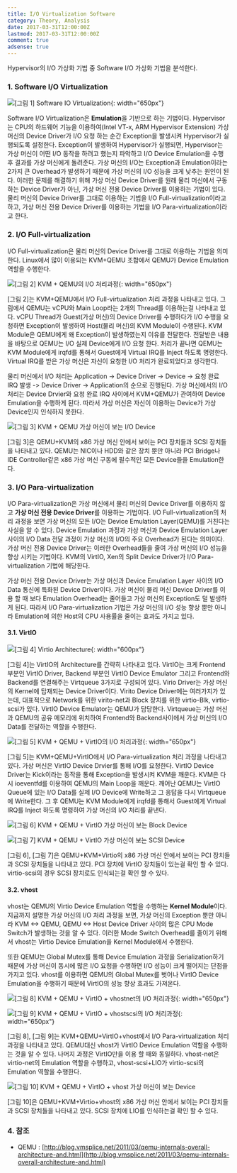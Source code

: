 ```yaml
---
title: I/O Virtualization Software
category: Theory, Analysis
date: 2017-03-31T12:00:00Z
lastmod: 2017-03-31T12:00:00Z
comment: true
adsense: true
---
```


Hypervisor의 I/O 가상화 기법 중 Software I/O 가상화 기법을 분석한다.

### 1. Software I/O Virtualization

![[그림 1] Software IO Virtualization]({{site.baseurl}}/images/theory_analysis/IO_Virtualization_Software/Software_IO_Virtualization.PNG){: width="650px"}

Software I/O Virtualization은 **Emulation**을 기반으로 하는 기법이다. Hypervisor는 CPU의 하드웨어 기능을 이용하여(Intel VT-x, ARM Hypervisor Extension) 가상 머신의 Device Driver가 I/O 요청 하는 순간 Exception을 발생시켜 Hypervisor가 실행되도록 설정한다. Exception이 발생하여 Hypervisor가 실행되면, Hypervisor는 가상 머신이 어떤 I/O 동작을 하려고 했는지 파악하고 I/O Device Emulation을 수행 후 결과를 가상 머신에게 돌려준다. 가상 머신의 I/O는 Exception과 Emulation이라는 2가지 큰 Overhead가 발생하기 때문에 가상 머신의 I/O 성능을 크게 낮추는 원인이 된다. 이러한 문제를 해결하기 위해 가상 머신 Device Driver를 원래 물리 머신에서 구동하는 Device Driver가 아닌, 가상 머신 전용 Device Driver를 이용하는 기법이 있다. 물리 머신의 Device Driver를 그대로 이용하는 기법을 I/O Full-virtualization이라고 하고, 가상 머신 전용 Device Driver를 이용하는 기법을 I/O Para-virtualization이라고 한다.

### 2. I/O Full-virtualization

I/O Full-virtualization은 물리 머신의 Device Driver를 그대로 이용하는 기법을 의미한다. Linux에서 많이 이용되는 KVM+QEMU 조합에서 QEMU가 Device Emulation 역할을 수행한다.

![[그림 2] KVM + QEMU의 I/O 처리과정]({{site.baseurl}}/images/theory_analysis/IO_Virtualization_Software/KVM_QEMU_IO_Process.PNG){: width="650px"}

[그림 2]는 KVM+QEMU에서 I/O Full-virtualization 처리 과정을 나타내고 있다. 그림에서 QEMU는 vCPU와 Main Loop라는 2개의 Thread를 이용하는걸 나타내고 있다. vCPU Thread가 Guest(가상 머신)의 Device Driver를 수행하다가 I/O 수행을 요청하면 Exception이 발생하여 Host(물리 머신)의 KVM Module이 수행된다. KVM Module은 QEMU에게 왜 Exception이 발생하였는지 이유를 전달한다. 전달받은 내용을 바탕으로 QEMU는 I/O 실제 Device에게 I/O 요청 한다. 처리가 끝나면 QEMU는 KVM Module에게 irqfd를 통해서 Guest에게 Virtual IRQ를 Inject 하도록 명령한다. Virtual IRQ를 받은 가상 머신은 자신이 요청한 I/O 처리가 완료되었다고 생각한다.

물리 머신에서 I/O 처리는 Application -> Device Driver -> Device -> 요청 완료 IRQ 발생 -> Device Driver -> Application의 순으로 진행된다. 가상 머신에서의 I/O 처리는 Device Drvier와 요청 완료 IRQ 사이에서 KVM+QEMU가 관여하여 Device Emulation을 수행하게 된다. 따라서 가상 머신은
자신이 이용하는 Device가 가상 Device인지 인식하지 못한다.

![[그림 3] KVM + QEMU 가상 머신이 보는 I/O Device]({{site.baseurl}}/images/theory_analysis/IO_Virtualization_Software/KVM_QEMU_Device.PNG)

[그림 3]은 QEMU+KVM의 x86 가상 머신 안에서 보이는 PCI 장치들과 SCSI 장치들을 나타내고 있다. QEMU는 NIC이나 HDD와 같은 장치 뿐만 아니라 PCI Bridge나 IDE Controller같은 x86 가상 머신 구동에 필수적인 모든 Device들을 Emulation한다.

### 3. I/O Para-virtualization

I/O Para-virtualization은 가상 머신에서 물리 머신의 Device Driver를 이용하지 않고 **가상 머신 전용 Device Driver**를 이용하는 기법이다. I/O Full-virtualization의 처리 과정을 보면 가상 머신의 모든 I/O는 Device Emulation Layer(QEMU)를 거친다는 사실을 알 수 있다. Device Emulation 과정과 가상 머신과 Device Emulation Layer 사이의 I/O Data 전달 과정이 가상 머신의 I/O의 주요 Overhead가 된다는 의미이다. 가상 머신 전용 Device Driver는 이러한 Overhead들을 줄여 가상 머신의 I/O 성능을 향상 시키는 기법이다. KVM의 VirtIO, Xen의 Split Device Driver가 I/O Para-virtualization 기법에 해당한다.

가상 머신 전용 Device Driver는 가상 머신과 Device Emulation Layer 사이의 I/O Data 통신에 특화된 Device Driver이다. 가상 머신이 물리 머신 Device Driver를 이용 할 때 보다 Emulation Overhead는 줄어들고 가상 머신의 Exception도 덜 발생하게 된다. 따라서 I/O Para-virtualization 기법은 가상 머신의 I/O 성능 향상 뿐만 아니라 Emulation에 의한 Host의 CPU 사용률을 줄이는 효과도 가지고 있다.

#### 3.1. VirtIO

![[그림 4] Virtio Architecture]({{site.baseurl}}/images/theory_analysis/IO_Virtualization_Software/VirtIO_Architecture.PNG){: width="600px"}

[그림 4]는 VirtIO의 Architecture를 간략히 나타내고 있다. VirtIO는 크게 Frontend 부분인 VirtIO Driver, Backend 부분인 VirtIO Device Emulator 그리고 Frontend와 Backend를 연결해주는 Virtqueue 3가지로 구성되어 있다. Virio Driver는 가상 머신의 Kernel에 탑재되는 Device Driver이다. Virito Device Driver에는 여러가지가 있는데, 대표적으로 Network를 위한 virito-net과 Block 장치를 위한 virtio-Blk, virtio-scsi가 있다. VirtIO Device Emulator는 QEMU가 담당한다. Virtqueue는 가상 머신과 QEMU의 공유 메모리에 위치하여 Frontend와 Backend사이에서 가상 머신의 I/O Data를 전달하는 역할을 수행한다.

![[그림 5] KVM + QEMU + VirtIO의 I/O 처리과정]({{site.baseurl}}/images/theory_analysis/IO_Virtualization_Software/KVM_QEMU_virtIO_Process.PNG){: width="650px"}

[그림 5]는 KVM+QEMU+VirtIO에서 I/O Para-virtualization 처리 과정을 나타내고 있다. 가상 머신은 VirtIO Device Drvier를 통해 I/O를 요청한다. VirtIO Device Driver는 Kick이라는 동작을 통해 Exception을 발생시켜 KVM을 깨운다. KVM은 다시 ioeventfd를 이용하여 QEMU의 Main Loop을 깨운다. 깨어난 QEMU는 VirtIO Queue에 있는 I/O Data를 실제 I/O Device에 Write하고 그 응답을 다시 Virtqueue에 Write한다. 그 후 QEMU는 KVM Module에게 irqfd를 통해서 Guest에게 Virtual IRQ를 Inject 하도록 명령하여 가상 머신의 I/O 처리를 끝낸다.

![[그림 6] KVM + QEMU + VirtIO 가상 머신이 보는 Block Device]({{site.baseurl}}/images/theory_analysis/IO_Virtualization_Software/KVM_QEMU_virtIO_Device_Blk.PNG)

![[그림 7] KVM + QEMU + VirtIO 가상 머신이 보는 SCSI Device]({{site.baseurl}}/images/theory_analysis/IO_Virtualization_Software/KVM_QEMU_virtIO_Device_SCSI.PNG)

[그림 6], [그림 7]은 QEMU+KVM+Virtio의 x86 가상 머신 안에서 보이는 PCI 장치들과 SCSI 장치들을 나타내고 있다. PCI 장치에 VirtIO 장치들이 있는걸 확인 할 수 있다. virtio-scsi의 경우 SCSI 장치로도 인식되는걸 확인 할 수 있다.

#### 3.2. vhost

vhost는 QEMU의 Virtio Device Emulation 역할을 수행하는 **Kernel Module**이다. 지금까지 설명한 가상 머신의 I/O 처리 과정을 보면, 가상 머신의 Exception 뿐만 아니라 KVM <-> QEMU, QEMU <-> Host Device Driver 사이의 많은 CPU Mode Switch가 발생하는 것을 알 수 있다. 이러한 Mode Switch Overhead를 줄이기 위해서 vhost는 Virtio Device Emulation을 Kernel Module에서 수행한다.

또한 QEMU는 Global Mutex를 통해 Device Emulation 과정을 Serialization하기 때문에 가상 머신이 동시에 많은 I/O 요청을 수행하면 I/O 성능이 크게 떨어지는 단점을 가지고 있다. vhost를 이용하면 QEMU의 Global Mutex를 벗어나 VirtIO Device Emulation을 수행하기 때문에 VirtIO의 성능 향상 효과도 가져온다.

![[그림 8] KVM + QEMU + VirtIO + vhostnet의 I/O 처리과정]({{site.baseurl}}/images/theory_analysis/IO_Virtualization_Software/KVM_QEMU_virtIO_vhostnet_Progress.PNG){: width="650px"}

![[그림 9] KVM + QEMU + VirtIO + vhostscsi의 I/O 처리과정]({{site.baseurl}}/images/theory_analysis/IO_Virtualization_Software/KVM_QEMU_virtIO_vhostscsi_Progress.PNG){: width="650px"}

[그림 8], [그림 9]는 KVM+QEMU+VirtIO+vhost에서 I/O Para-virtualization 처리 과정을 나타내고 있다. QEMU대신 vhost가 VirtIO Device Emulation 역할을 수행하는 것을 알 수 있다. 나머지 과정은 VirtIO만을 이용 할 때와 동일하다. vhost-net은 virtio-net의 Emulation 역할을 수행하고, vhost-scsi+LIO가 virtio-scsi의 Emulation 역할을 수행한다.

![[그림 10] KVM + QEMU + VirtIO + vhost 가상 머신이 보는 Device]({{site.baseurl}}/images/theory_analysis/IO_Virtualization_Software/KVM_QEMU_virtIO_vhost_Device.PNG)

[그림 10]은 QEMU+KVM+Virtio+vhost의 x86 가상 머신 안에서 보이는 PCI 장치들과 SCSI 장치들을 나타내고 있다. SCSI 장치에 LIO를 인식하는걸 확인 할 수 있다.

### 4. 참조
* QEMU : [http://blog.vmsplice.net/2011/03/qemu-internals-overall-architecture-and.html](http://blog.vmsplice.net/2011/03/qemu-internals-overall-architecture-and.html)
